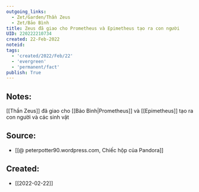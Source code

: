 ```yaml
---
outgoing_links:
  - Zet/Garden/Thần Zeus
  - Zet/Bảo Bình
title: Zeus đã giao cho Prometheus và Epimetheus tạo ra con người
UID: 220222210734
created: 22-Feb-2022
noteid:
tags:
  - 'created/2022/Feb/22'
  - 'evergreen'
  - 'permanent/fact'
publish: True
---
```

## Notes:
[[Thần Zeus]] đã giao cho [[Bảo Bình|Prometheus]] và [[Epimetheus]] tạo ra con người và các sinh vật

## Source:
- [[@ peterpotter90.wordpress.com, Chiếc hộp của Pandora]]





## Created:
- [[2022-02-22]]
